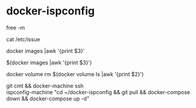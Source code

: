 # docker-ispconfig

free -m

cat /etc/issue

docker images |awk '{print $3}'

$(docker images |awk '{print $3}')

docker volume rm $(docker volume ls |awk '{print $2}')

git cmt && docker-machine ssh \
ispconfig-machine "cd ~/docker-ispconfig  && git pull && docker-compose down && docker-compose up -d"

